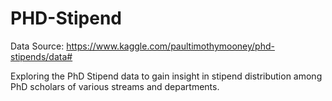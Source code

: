 # PHD-Stipend
Data Source: https://www.kaggle.com/paultimothymooney/phd-stipends/data#

Exploring the PhD Stipend data to gain insight in stipend distribution among PhD scholars of various streams and departments.

